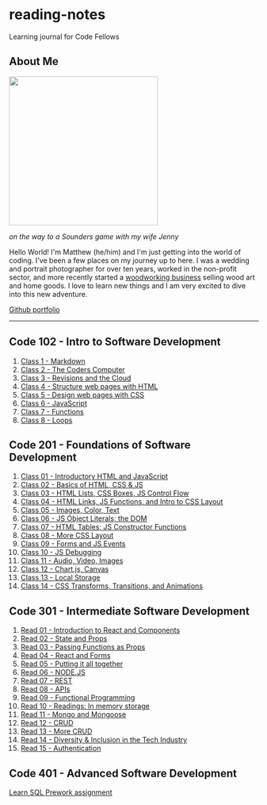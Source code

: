 # reading-notes
Learning journal for Code Fellows

## About Me

<img src="https://user-images.githubusercontent.com/106119331/170121988-12ab9569-1f92-43df-90c4-e6ec3e9a202f.jpg" width=300>

*on the way to a Sounders game with my wife Jenny*

Hello World! I'm Matthew (he/him) and I'm just getting into the world of coding. I've been a few places on my journey up to here. I was a wedding and portrait photographer for over ten years, worked in the non-profit sector, and more recently started a [woodworking business](https://www.zoewoodworks.com) selling wood art and home goods. I love to learn new things and I am very excited to dive into this new adventure. 
  
[Github portfolio](https://github.com/MatthewGebhart)

----


## Code 102 - Intro to Software Development

1. [Class 1 - Markdown](./Code-102-notes/Class-1.md)
2. [Class 2 - The Coders Computer](./Code-102-notes/Class-2.md)
3. [Class 3 - Revisions and the Cloud](./Code-102-notes/Class-3.md)
4. [Class 4 - Structure web pages with HTML](./Code-102-notes/Class-4.md)
5. [Class 5 - Design web pages with CSS](./Code-102-notes/Class-5.md)
6. [Class 6 - JavaScript](./Code-102-notes/Class-6.md)
7. [Class 7 - Functions](./Code-102-notes/Class-7.md)
8. [Class 8 - Loops](./Code-102-notes/Class-8.md)
  
## Code 201 - Foundations of Software Development

01. [Class 01 - Introductory HTML and JavaScript](./Code-201-notes/class-01.md)
02. [Class 02 - Basics of HTML, CSS & JS](./Code-201-notes/class-02.md)
03. [Class 03 - HTML Lists, CSS Boxes, JS Control Flow](./Code-201-notes/class-03.md)
04. [Class 04 - HTML Links, JS Functions, and Intro to CSS Layout](./Code-201-notes/class-04.md)
05. [Class 05 - Images, Color, Text](./Code-201-notes/class-05.md)
06. [Class 06 - JS Object Literals; the DOM](./Code-201-notes/class-06.md)
07. [Class 07 - HTML Tables; JS Constructor Functions](./Code-201-notes/class-07.md)
08. [Class 08 - More CSS Layout](./Code-201-notes/class-08.md)
09. [Class 09 - Forms and JS Events](./Code-201-notes/class-09.md)
10. [Class 10 - JS Debugging](./Code-201-notes/class-10.md)
11. [Class 11 - Audio, Video, Images](./Code-201-notes/class-11.md)
12. [Class 12 - Chart.js, Canvas](./Code-201-notes/class-12.md)
13. [Class 13 - Local Storage](./Code-201-notes/class-13.md)
14. [Class 14 -  CSS Transforms, Transitions, and Animations](./Code-201-notes/class-14.md)

## Code 301 - Intermediate Software Development

01. [Read 01 - Introduction to React and Components](./Code-301-notes/class-01.md)
02. [Read 02 - State and Props](./Code-301-notes/class-02.md)
03. [Read 03 - Passing Functions as Props](./Code-301-notes/class-03.md)
04. [Read 04 - React and Forms](./Code-301-notes/class-04.md)
05. [Read 05 - Putting it all together](./Code-301-notes/class-05.md)
06. [Read 06 - NODE.JS](./Code-301-notes/class-06.md)
07. [Read 07 - REST](./Code-301-notes/class-07.md)
08. [Read 08 - APIs](./Code-301-notes/class-08.md)
09. [Read 09 - Functional Programming](./Code-301-notes/class-09.md)
10. [Read 10 - Readings: In memory storage](./Code-301-notes/class-10.md)
11. [Read 11 - Mongo and Mongoose](./Code-301-notes/class-11.md)
12. [Read 12 - CRUD](./Code-301-notes/class-12.md)
13. [Read 13 - More CRUD](./Code-301-notes/class-13.md)
14. [Read 14 - Diversity & Inclusion in the Tech Industry](./Code-301-notes/class-14.md)
15. [Read 15 - Authentication](./Code-301-notes/class-15.md)


## Code 401 - Advanced Software Development

[Learn SQL Prework assignment](./Code-401-notes/LearnSQLprework)